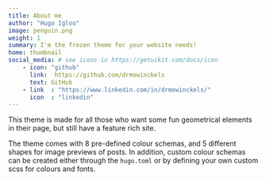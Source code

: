 ```yaml
---
title: About me
author: "Hugo Igloo"
image: penguin.png
weight: 1
summary: I'm the frozen theme for your website needs!
home: thumbnail
social_media: # see icons in https://getuikit.com/docs/icon
    - icon: "github"
      link:  https://github.com/drmowinckels
      text: GitHub
    - link  : "https://www.linkedin.com/in/drmowinckels/"
      icon  : "linkedin"
---
```


This theme is made for all those who want some fun geometrical elements in their page, but still have a feature rich site. 

The theme comes with 8 pre-defined colour schemas, and 5 different shapes for image previews of posts. In addition, custom colour schemas can be created either through the `hugo.toml` or by defining your own custom scss for colours and fonts.



